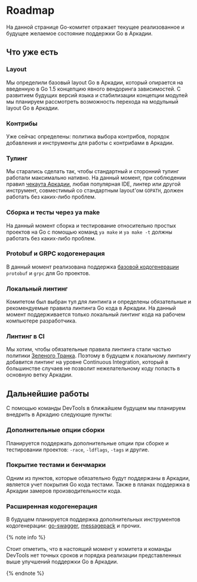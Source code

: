 # Roadmap

На данной странице Go-комитет отражает текущее реализованное и будущее желаемое состояние поддержки Go в Аркадии.

## Что уже есть

### Layout
Мы определили базовый layout Go в Аркадии, который опирается на введенную в Go 1.5 концепцию явного вендоринга зависимостей. С развитием будущих версий языка и стабилизации концепции модулей мы планируем рассмотреть возможность перехода на модульный layout Go в Аркадии.

### Контрибы
Уже сейчас определены: политика выбора контрибов, порядок добавления и инструменты для работы с контрибами в Аркадии.

### Тулинг
Мы старались сделать так, чтобы стандартный и сторонний тулинг работали максимально нативно. На данный момент, при соблюдении правил [чекаута Аркадии](https://wiki.yandex-team.ru/arcadia/gocommittee/GoDevRules/#repozitorijjbazovyenastrojjkiipravila),
любая популярная IDE, линтер или другой инструмент, совместимый со стандартным layout'ом `GOPATH`, должен работать без каких-либо проблем.

### Сборка и тесты через ya make
На данный момент сборка и тестирование относительно простых проектов на Go с помощью команд `ya make` и `ya make -t` должны работать без каких-либо проблем.

### Protobuf и GRPC кодогенерация
В данный момент реализована поддержка [базовой кодогенерации](https://a.yandex-team.ru/arc/trunk/arcadia/devtools/dummy_arcadia/go/grpc) `protobuf` и `grpc` для Go проектов.

### Локальный линтинг
Комитетом был выбран тул для линтинга и определены обязательные и рекомендуемые правила линтинга Go кода в Аркадии. На данный момент поддерживается только локальный линтинг кода на рабочем компьютере разработчика.

### Линтинг в CI
Мы хотим, чтобы обязательные правила линтинга стали частью политики [Зеленого Транка](https://wiki.yandex-team.ru/users/stanly/vcs/green-trunk).
Поэтому в будущем к локальному линтингу добавится линтинг на уровне Continuous Integration, который в большинстве случаев не позволит нежелательному коду попасть в основную ветку Аркадии.

## Дальнейшие работы
С помощью команды DevTools в ближайшем будущем мы планируем внедрить в Аркадию следующие пункты:

### Дополнительные опции сборки
Планируется поддержать дополнительные опции при сборке и тестировании проектов: `-race`, `-ldflags`, `-tags` и другие.

### Покрытие тестами и бенчмарки
Одним из пунктов, которые обязательно будут поддержаны в Аркадии, является учет покрытия Go кода тестами. Также в планах поддержка в Аркадии замеров производительности кода.

### Расширенная кодогенерация
В будущем планируется поддержка дополнительных инструментов кодогенерации: [go-swagger](https://github.com/go-swagger/go-swagger), [messagepack](https://github.com/tinylib/msgp) и прочих.

{% note info %}

Стоит отметить, что в настоящий момент у комитета и команды DevTools нет точных сроков и порядка реализации представленных выше улучшений поддержки Go в Аркадии.

{% endnote %}


